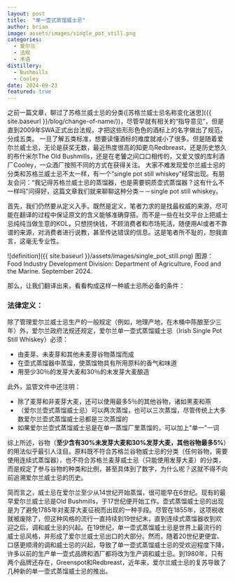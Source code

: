 ```yaml
---
layout: post
title:  "单一壶式蒸馏威士忌"
author: brian
image: assets/images/single_pot_still.png
categories:
  - 爱尔兰
  - 法规
  - 术语
distillery: 
  - Bushmills
  - Cooley
date: 2024-09-23
featured: true
---
```


之前一篇文章，聊过了苏格兰威士忌的分类([苏格兰威士忌名称变化迷思]({{ site.baseurl }}/blog/change-of-name/))，尽管早就有相关的“指导意见”，但是直到2009年SWA正式出台法规，才把这些形形色色的酒标上的名字做出了规范，分成五类。
一旦了解五类标准，想要读懂酒标的难度就减小了很多。但是随着爱尔兰威士忌，无论是获奖无数，最近热度很高的知更鸟Redbreast，还是历史悠久的布什米尔The Old Bushmills，还是在老饕之间口口相传的，又爱又恨的库利酒厂Cooley，一众酒厂按照不同的方式在获得关注。 大家不难发现爱尔兰威士忌的分类和苏格兰威士忌不太一样，有一个“single pot still whiskey”经常出现。有朋友会问：“我记得苏格兰威士忌的蒸馏器，也是需要铜质壶式蒸馏器？这有什么不一样吗”问得好，这篇文章我们就来聊聊这种分类－－single pot still whiskey。

首先，我们仍然要从定义入手。既然是定义，笔者力求的是找最权威的来源，尽可能在翻译的过程中保证原文的含义能够准确穿搭。而不是一些在社交平台上把威士忌纯纯当做生意的KOL，只想捞快钱，不顾消费者和市场死活，随便用AI或者不靠谱的来源，对消费者进行说教，甚至传达错误的信息。这是笔者所不耻的，恕我直言，这毫无专业性。

![definition]({{ site.baseurl }}/assets/images/single_pot_still.png)
图源：Food Industry Development Division: Department of Agriculture, Food and the Marine. September 2024.
 


那么，让我们翻译出来，看看构成这样一种威士忌所必备的条件：

### 法律定义：

除了管理爱尔兰威士忌生产的一般规定（例如，地理产地，在木桶中陈酿至少三年）外，爱尔兰政府法规还规定，爱尔兰单一壶式蒸馏威士忌（Irish Single Pot Still Whiskey）必须：

- 由麦芽、未麦芽和其他未麦芽谷物蒸馏而成
- 在壶式蒸馏器中蒸馏，使蒸馏物具有所用原料的香气和味道
- 用至少30％的发芽大麦和30％的未发芽大麦酿造

此外，监管文件中还注明：
- 除了麦芽和非麦芽大麦，还可以使用最多5％的其他谷物，诸如黑麦和燕
- （爱尔兰壶式蒸馏威士忌）可以两次蒸馏，也可以三次蒸馏，尽管传统上大多数爱尔兰壶式蒸馏威士忌都是三次蒸馏的
- 如果爱尔兰壶式蒸馏威士忌是在单一蒸馏厂里蒸馏的，可以加上"单一"一词


综上所述，谷物（**至少含有30%未发芽大麦和30%发芽大麦，其他谷物最多5%**）的用法似乎最引人注目。原料既不符合苏格兰谷物威士忌的分类（任何谷物，需要使用连续式蒸馏器），也不符合苏格兰麦芽威士忌（只能使用发芽大麦）的分类，而是规定了参与谷物的种类和比例，甚至具体到了数字，为什么呢？这就不得不向前追溯爱尔兰威士忌的历史。

简而言之，威士忌在爱尔兰至少从14世纪开始蒸馏，很可能早在6世纪。现有的最早爱尔兰威士忌是Old Bushmills，于17世纪便开始工作。壶式蒸馏威士忌的出现是为了避免1785年对麦芽大麦征税而出现的一种手段。尽管在1855年，这项税收就被废除了，但这种风格的流行一直持续到19世纪末，直到连续式蒸馏器收到欢迎之后，调和威士忌的兴起。在19世纪，单一壶式蒸馏威士忌是世界上最流行的威士忌风格，并形成了爱尔兰威士忌出口的大部分。然而，随着20世纪更便宜、口感更顺滑的调和威士忌的兴起，导致了单一壶式蒸馏威士忌的受欢迎程度下降，许多以前的生产单一壶式品牌和酒厂都将改为生产调和威士忌。到1980年，只有两个品牌还存在，Greenspot和Redbreast，近年来，爱尔兰威士忌的复苏导致了几种新的单一壶式蒸馏威士忌的推出。

